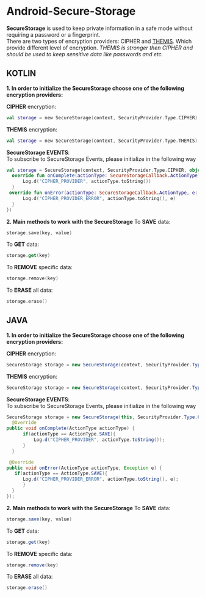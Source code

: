 
# Android-Secure-Storage  
**SecureStorage** is used to keep private information in a safe mode without requiring a password or a fingerprint.  
There are two types of encryption providers:  CIPHER and [THEMIS](https://github.com/cossacklabs/themis). Which provide different level of encryption. 
*THEMIS is stronger then CIPHER and should be used to keep sensitive data like passwords and etc.*

## KOTLIN

**1. In order to initialize the SecureStorage choose one of the following encryption providers:** 
  
**CIPHER** encryption:  
```kotlin  
val storage = new SecureStorage(context, SecurityProvider.Type.CIPHER)  
  ```  
  
**THEMIS** encryption:  
```kotlin  
val storage = new SecureStorage(context, SecurityProvider.Type.THEMIS)  
  ```  
  
  **SecureStorage EVENTS**:  
To subscribe to SecureStorage Events, please initialize  in the following way 

  ```kotlin  
val storage = SecureStorage(context, SecurityProvider.Type.CIPHER, object : SecureStorageCallback {  
    override fun onComplete(actionType: SecureStorageCallback.ActionType) {  
        Log.d("CIPHER_PROVIDER", actionType.toString())  
    }  
   override fun onError(actionType: SecureStorageCallback.ActionType, e: Exception) {  
        Log.d("CIPHER_PROVIDER_ERROR", actionType.toString(), e)  
    }  
})
  ```  
  
**2. Main methods to work with the SecureStorage**
To **SAVE** data:   
  
```kotlin  
storage.save(key, value)  
```  
To **GET**  data:   
  
```kotlin  
storage.get(key)  
``` 
To **REMOVE** specific data:   
  
```kotlin  
storage.remove(key)  
``` 
To **ERASE** all data:   
  
```kotlin  
storage.erase()  
```

## JAVA

**1. In order to initialize the SecureStorage choose one of the following encryption providers:** 
  
**CIPHER** encryption:  
```java  
SecureStorage storage = new SecureStorage(context, SecurityProvider.Type.CIPHER);  
  ```  
  
**THEMIS** encryption:  
```java  
SecureStorage storage = new SecureStorage(context, SecurityProvider.Type.THEMIS);  
  ```  
  
  **SecureStorage EVENTS**:  
To subscribe to SecureStorage Events, please initialize  in the following way 

  ```java  
SecureStorage storage = new SecureStorage(this, SecurityProvider.Type.CIPHER, new SecureStorageCallback() {  
    @Override  
  public void onComplete(ActionType actionType) {  
        if(actionType == ActionType.SAVE){  
            Log.d("CIPHER_PROVIDER", actionType.toString());   
        }  
    }  
  
   @Override  
  public void onError(ActionType actionType, Exception e) { 
     if(actionType == ActionType.SAVE){  
        Log.d("CIPHER_PROVIDER_ERROR", actionType.toString(), e); 
        } 
    }  
});
  ```  
  
**2. Main methods to work with the SecureStorage**
To **SAVE** data:   
  
```java  
storage.save(key, value)  
```  
To **GET**  data:   
  
```java  
storage.get(key)  
``` 
To **REMOVE** specific data:   
  
```java  
storage.remove(key)  
``` 
To **ERASE** all data:   
  
```java  
storage.erase()  
```
